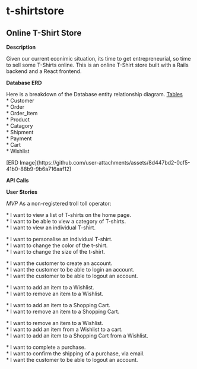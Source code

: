 # t-shirtstore
<h2>Online T-Shirt Store</h2>

<b>Description</b>

<p>
  Given our current econimic situation, its time to get entrepreneurial, so time to sell some T-Shirts online. This is an online T-Shirt store built with a Rails backend and a React frontend. 
  
</p>

<b>Database ERD</b>
<p>
Here is a breakdown of the Database entity relationship diagram. 
<u>Tables</u>
<br />
* Customer<br />
* Order<br />
* Order_Item<br />
* Product<br />
* Catagory<br />
* Shipment<br />
* Payment<br />
* Cart<br />
* Wishlist<br />
</p>[ERD Image](https://github.com/user-attachments/assets/8d447bd2-0cf5-41b0-88b9-9b6a716aaf12)


<b> API Calls </b>
<p>


</p>

<b> User Stories </b>
<p>
<i>MVP</i>
As a non-registered troll toll operator:<br />
  <p>
* I want to view a list of T-shirts on the home page.<br />
* I want to be able to view a category of T-shirts. <br />
* I want to view an individual T-shirt. <br />
  </p><p>
* I want to personalise an individual T-shirt. <br />
* I want to change the color of the t-shirt. <br />
* I want to change the size of the t-shirt. <br />
  </p><p>
* I want the customer to create an account. <br />
* I want the customer to be able to login an account. <br />  
* I want the customer to be able to logout an account. <br />  
  </p><p>
* I want to add an item to a Wishlist. <br />
* I want to remove an item to a Wishlist. <br />
  </p><p>
* I want to add an item to a Shopping Cart. <br />
* I want to remove an item to a Shopping Cart. <br />
  </p><p>
* I want to remove an item to a Wishlist. <br />
* I want to add an item from a Wishlist to a cart. <br />
* I want to add an item to a Shopping Cart from a Wishlist. <br />
  </p><p>  
* I want to complete a purchase. <br />
* I want to confirm the shipping of a purchase, via email. <br />
* I want the customer to be able to logout an account. <br />  
  <p>
<br />
</p>



